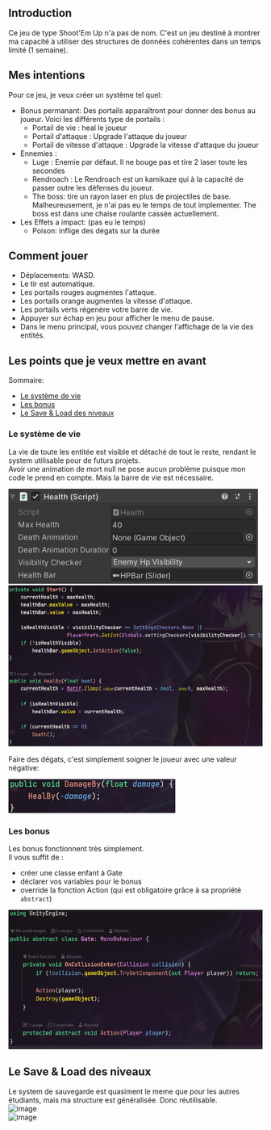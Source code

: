 ## Introduction
Ce jeu de type Shoot'Em Up n'a pas de nom. C'est un jeu destiné à montrer ma capacité à utiliser des structures de données cohérentes dans un temps limité (1 semaine).


## Mes intentions
Pour ce jeu, je veux créer un système tel quel:
- Bonus permanant: Des portails apparaîtront pour donner des bonus au joueur. Voici les différents type de portails :
	- Portail de vie : heal le joueur
	- Portail d'attaque : Upgrade l'attaque du joueur
	- Portail de vitesse d'attaque : Upgrade la vitesse d'attaque du joueur
- Ennemies :
	- Luge : Enemie par défaut. Il ne bouge pas et tire 2 laser toute les secondes
	- Rendroach : Le Rendroach est un kamikaze qui à la capacité de passer outre les défenses du joueur.
	- The boss: tire un rayon laser en plus de projectiles de base. Malheureusement, je n'ai pas eu le temps de tout implementer. The boss est dans une chaise roulante cassée actuellement.
- Les Effets a impact: (pas eu le temps)
	- Poison: inflige des dégats sur la durée


## Comment jouer
- Déplacements: WASD.
- Le tir est automatique.
- Les portails rouges augmentes l'attaque.
- Les portails orange augmentes la vitesse d'attaque.
- Les portails verts régenère votre barre de vie.
- Appuyer sur échap en jeu pour afficher le menu de pause.
- Dans le menu principal, vous pouvez changer l'affichage de la vie des entités.


## Les points que je veux mettre en avant
Sommaire:
- [Le système de vie](#le-système-de-vie)
- [Les bonus](#les-bonus)
- [Le Save & Load des niveaux](#le-save--load-des-niveaux)

### Le système de vie
La vie de toute les entitée est visible et détaché de tout le reste, rendant le system utilisable pour de futurs projets.<br>
Avoir une animation de mort null ne pose aucun problème puisque mon code le prend en compte. Mais la barre de vie est nécessaire.


![](ReadmeImages/HealthInspector.png)<br>
![](ReadmeImages/HealthCode.png)


Faire des dégats, c'est simplement soigner le joueur avec une valeur négative:

![](ReadmeImages/HealthCode_DealDamage.png)

### Les bonus
Les bonus fonctionnent très simplement.<br>
Il vous suffit de :
- créer une classe enfant à Gate
- déclarer vos variables pour le bonus
- override la fonction Action (qui est obligatoire grâce à sa propriété `abstract`)

![](ReadmeImages/GateCode.png)

## Le Save & Load des niveaux
Le system de sauvegarde est quasiment le meme que pour les autres étudiants, mais ma structure est généralisée. Donc réutilisable.<br>
![image](https://user-images.githubusercontent.com/60699390/230680519-39ceca6c-e6e0-4d00-9ff5-64336a581e79.png)<br>
![image](https://user-images.githubusercontent.com/60699390/230680895-a83c8dce-79b2-42c6-8037-3ddb719f90c4.png)

